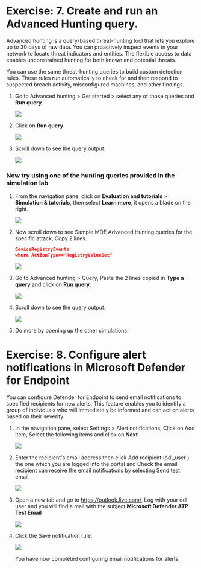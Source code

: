 # Exercise: 7. Create and run an Advanced Hunting query.



Advanced hunting is a query-based threat-hunting tool that lets you explore up to 30 days of raw data. You can proactively inspect events in your network to locate threat indicators and entities. The flexible access to data enables unconstrained hunting for both known and potential threats.

You can use the same threat-hunting queries to build custom detection rules. These rules run automatically to check for and then respond to suspected breach activity, misconfigured machines, and other findings.



1. Go to Advanced hunting > Get started > select any of those queries and **Run query**.




   ![](images/advanced-hunting.png)




2. Click on **Run query**.




   ![](images/run-query.png)




3. Scroll down to see the query output.





   ![](images/query-output.png)






### Now try using one of the hunting queries provided in the simulation lab




1. From the navigation pane, click on **Evaluation and tutorials** > **Simulation & tutorials**, then select **Learn more**, it opens a blade on the right.





   ![](images/hunting-q.png)





2. Now scroll down to see Sample MDE Advanced Hunting queries for the specific attack, Copy 2 lines.
   


    ```JSON
    DeviceRegistryEvents
    where ActionType=="RegistryValueSet"
    ```



   ![](images/copy-query.png)




3. Go to Advanced hunting > Query, Paste the 2 lines copied in **Type a query** and click on **Run query**.






   ![](images/run-q.png)





4. Scroll down to see the query output.




   ![](images/query-output2.png)




5. Do more by opening up the other simulations.





# Exercise: 8. Configure alert notifications in Microsoft Defender for Endpoint


You can configure Defender for Endpoint to send email notifications to specified recipients for new alerts. This feature enables you to identify a group of individuals who will immediately be informed and can act on alerts based on their severity.




1. In the navigation pane, select Settings > Alert notifications, Click on Add item, Select the following items and click on **Next**





   ![](images/create-alert.png)




2. Enter the recipient's email address then click Add recipient (odl_user ) the one which you are logged into the portal and Check the email recipient can receive the email notifications by selecting Send test email.







   ![](images/add-email.png)





3. Open a new tab and go to https://outlook.live.com/, Log with your odl user and you will find a mail with the subject **Microsoft Defender ATP Test Email**





   ![](images/email-alert.png)




4. Click the Save notification rule.




   ![](images/save-email-rule.png)
   
   
   You have now completed configuring email notifications for alerts. 
